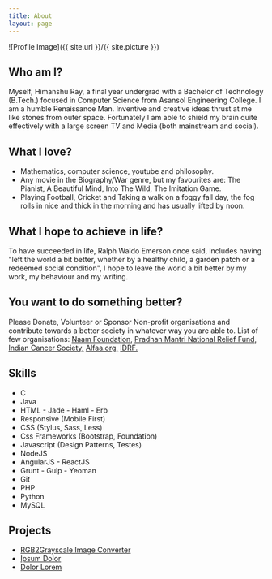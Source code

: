 ```yaml
---
title: About
layout: page
---
```

![Profile Image]({{ site.url }}/{{ site.picture }})

<h2>Who am I?</h2>
<p>Myself, Himanshu Ray, a final year undergrad with a Bachelor of Technology (B.Tech.) focused in Computer Science from Asansol Engineering College. I am a humble Renaissance Man. Inventive and creative ideas thrust at me like stones from outer space. Fortunately I am able to shield my brain quite effectively with a large screen TV and Media (both mainstream and social).</p>

<h2>What I love?</h2>
<ul>
	<li>Mathematics, computer science, youtube and philosophy.</li> 
	<li>Any movie in the Biography/War genre, but my favourites are: The Pianist, A Beautiful Mind, Into The Wild, The Imitation Game. </li>
	<li>Playing Football, Cricket and Taking a walk on a foggy fall day, the fog rolls in nice and thick in the morning and has usually 	lifted by noon.</li>
</ul>	

<h2>What I hope to achieve in life?</h2>
<p>To have succeeded in life, Ralph Waldo Emerson once said, includes having "left the world a bit better, whether by a healthy child, a garden patch or a redeemed social condition", I hope to leave the world a bit better by my work, my behaviour and my writing.</p>

<h2>You want to do something better?</h2>
<p>Please Donate, Volunteer or Sponsor Non-profit organisations and contribute towards a better society in whatever way you are able to. List of few organisations:  <a href="http://naammh.org/about-us/">Naam Foundation,</a>
							<a href="https://www.pmnrf.gov.in/payform.php"> Pradhan Mantri National Relief Fund,</a>
							<a href="http://www.indiancancersociety.org/how-you-can-help/donate.aspx"> Indian Cancer Society,</a>
							<a href="alfaa.org"> Alfaa.org,</a> 
							<a href="http://www.idrf.org/ngo-manav-seva-sansthan/"> IDRF.</a>
</p>

<h2>Skills</h2>

<ul class="skill-list">
	<li>C</li>
	<li>Java</li>
	<li>HTML - Jade - Haml - Erb</li>
	<li>Responsive (Mobile First)</li>
	<li>CSS (Stylus, Sass, Less)</li>
	<li>Css Frameworks (Bootstrap, Foundation)</li>
	<li>Javascript (Design Patterns, Testes)</li>
	<li>NodeJS</li>
	<li>AngularJS - ReactJS</li>
	<li>Grunt - Gulp - Yeoman</li>
	<li>Git</li>
	<li>PHP</li>
	<li>Python</li>
	<li>MySQL</li>
</ul>

<h2>Projects</h2>

<ul>
	<li><a href="https://github.com/">RGB2Grayscale Image Converter</a></li>
	<li><a href="https://github.com/">Ipsum Dolor</a></li>
	<li><a href="https://github.com/">Dolor Lorem</a></li>
</ul>
